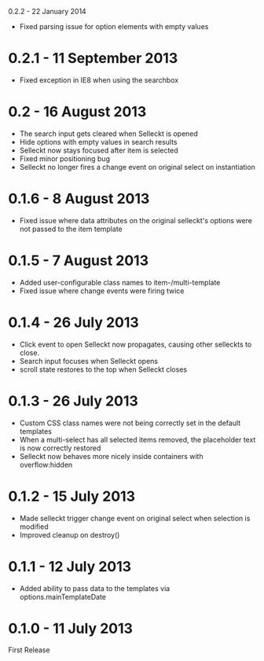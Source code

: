 0.2.2 - 22 January 2014

- Fixed parsing issue for option elements with empty values

0.2.1 - 11 September 2013
===============

- Fixed exception in IE8 when using the searchbox

0.2 - 16 August 2013
===============

- The search input gets cleared when Selleckt is opened
- Hide options with empty values in search results
- Selleckt now stays focused after item is selected
- Fixed minor positioning bug
- Selleckt no longer fires a change event on original select on instantiation

0.1.6 - 8 August 2013
===============

- Fixed issue where data attributes on the original selleckt's options were not passed to the item template

0.1.5 - 7 August 2013
===============

- Added user-configurable class names to item-/multi-template
- Fixed issue where change events were firing twice

0.1.4 - 26 July 2013
===============

- Click event to open Selleckt now propagates, causing other selleckts to close.
- Search input focuses when Selleckt opens
- scroll state restores to the top when Selleckt closes


0.1.3 - 26 July 2013
===============

- Custom CSS class names were not being correctly set in the default templates
- When a multi-select has all selected items removed, the placeholder text is now correctly restored
- Selleckt now behaves more nicely inside containers with overflow:hidden

0.1.2 - 15 July 2013
===============

- Made selleckt trigger change event on original select when selection is modified
- Improved cleanup on destroy()

0.1.1 - 12 July 2013
===============

- Added ability to pass data to the templates via options.mainTemplateDate

0.1.0 - 11 July 2013
===============

First Release
